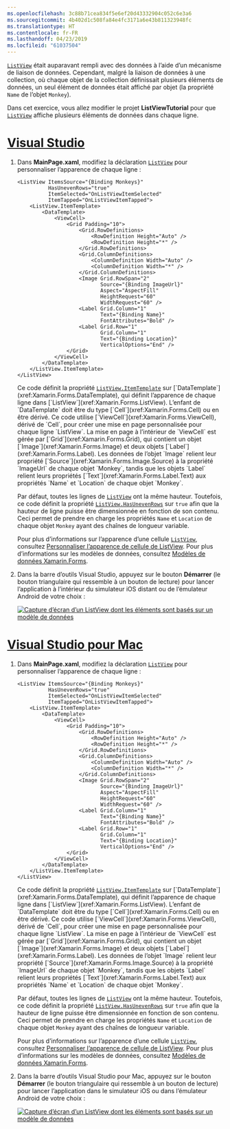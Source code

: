 ```yaml
---
ms.openlocfilehash: 3c88b71cea834f5e6ef20d43332904c052c6e3a6
ms.sourcegitcommit: 4b402d1c508fa84e4fc3171a6e43b811323948fc
ms.translationtype: HT
ms.contentlocale: fr-FR
ms.lasthandoff: 04/23/2019
ms.locfileid: "61037504"
---
```

[`ListView`](xref:Xamarin.Forms.ListView) était auparavant rempli avec des données à l’aide d’un mécanisme de liaison de données. Cependant, malgré la liaison de données à une collection, où chaque objet de la collection définissait plusieurs éléments de données, un seul élément de données était affiché par objet (la propriété `Name` de l’objet `Monkey`).

Dans cet exercice, vous allez modifier le projet **ListViewTutorial** pour que [`ListView`](xref:Xamarin.Forms.ListView) affiche plusieurs éléments de données dans chaque ligne.

# <a name="visual-studiotabvswin"></a>[Visual Studio](#tab/vswin)

1. Dans **MainPage.xaml**, modifiez la déclaration [`ListView`](xref:Xamarin.Forms.Image) pour personnaliser l’apparence de chaque ligne :

    ```xaml
    <ListView ItemsSource="{Binding Monkeys}"
              HasUnevenRows="true"
              ItemSelected="OnListViewItemSelected"
              ItemTapped="OnListViewItemTapped">
        <ListView.ItemTemplate>
            <DataTemplate>
                <ViewCell>
                    <Grid Padding="10">
                        <Grid.RowDefinitions>
                            <RowDefinition Height="Auto" />
                            <RowDefinition Height="*" />
                        </Grid.RowDefinitions>
                        <Grid.ColumnDefinitions>
                            <ColumnDefinition Width="Auto" />
                            <ColumnDefinition Width="*" />
                        </Grid.ColumnDefinitions>
                        <Image Grid.RowSpan="2"
                               Source="{Binding ImageUrl}"
                               Aspect="AspectFill"
                               HeightRequest="60"
                               WidthRequest="60" />
                        <Label Grid.Column="1"
                               Text="{Binding Name}"
                               FontAttributes="Bold" />
                        <Label Grid.Row="1"
                               Grid.Column="1"
                               Text="{Binding Location}"
                               VerticalOptions="End" />
                    </Grid>
                </ViewCell>
            </DataTemplate>
        </ListView.ItemTemplate>
    </ListView>
    ```

    Ce code définit la propriété [`ListView.ItemTemplate`](xref:Xamarin.Forms.ItemsView`1.ItemTemplate) sur [`DataTemplate`](xref:Xamarin.Forms.DataTemplate), qui définit l’apparence de chaque ligne dans [`ListView`](xref:Xamarin.Forms.ListView). L’enfant de `DataTemplate` doit être du type [`Cell`](xref:Xamarin.Forms.Cell) ou en être dérivé. Ce code utilise [`ViewCell`](xref:Xamarin.Forms.ViewCell), dérivé de `Cell`, pour créer une mise en page personnalisée pour chaque ligne `ListView`. La mise en page à l’intérieur de `ViewCell` est gérée par [`Grid`](xref:Xamarin.Forms.Grid), qui contient un objet [`Image`](xref:Xamarin.Forms.Image) et deux objets [`Label`](xref:Xamarin.Forms.Label). Les données de l’objet `Image` relient leur propriété [`Source`](xref:Xamarin.Forms.Image.Source) à la propriété `ImageUrl` de chaque objet `Monkey`, tandis que les objets `Label` relient leurs propriétés [`Text`](xref:Xamarin.Forms.Label.Text) aux propriétés `Name` et `Location` de chaque objet `Monkey`.

    Par défaut, toutes les lignes de [`ListView`](xref:Xamarin.Forms.ListView) ont la même hauteur. Toutefois, ce code définit la propriété [`ListView.HasUnevenRows`](xref:Xamarin.Forms.ListView.HasUnevenRows) sur `true` afin que la hauteur de ligne puisse être dimensionnée en fonction de son contenu. Ceci permet de prendre en charge les propriétés `Name` et `Location` de chaque objet `Monkey` ayant des chaînes de longueur variable.

    Pour plus d’informations sur l’apparence d’une cellule [`ListView`](xref:Xamarin.Forms.ListView), consultez [Personnaliser l’apparence de cellule de ListView](~/xamarin-forms/user-interface/listview/customizing-cell-appearance.md). Pour plus d’informations sur les modèles de données, consultez [Modèles de données Xamarin.Forms](~/xamarin-forms/app-fundamentals/templates/data-templates/index.md).

1. Dans la barre d’outils Visual Studio, appuyez sur le bouton **Démarrer** (le bouton triangulaire qui ressemble à un bouton de lecture) pour lancer l’application à l’intérieur du simulateur iOS distant ou de l’émulateur Android de votre choix :

    [![Capture d’écran d’un ListView dont les éléments sont basés sur un modèle de données](../images/customize-cell-appearance.png "ListView affichant des données basées sur un modèle")](../images/customize-cell-appearance-large.png#lightbox "ListView affichant des données basées sur un modèle")

# <a name="visual-studio-for-mactabvsmac"></a>[Visual Studio pour Mac](#tab/vsmac)

1. Dans **MainPage.xaml**, modifiez la déclaration [`ListView`](xref:Xamarin.Forms.Image) pour personnaliser l’apparence de chaque ligne :

    ```xaml
    <ListView ItemsSource="{Binding Monkeys}"
              HasUnevenRows="true"
              ItemSelected="OnListViewItemSelected"
              ItemTapped="OnListViewItemTapped">
        <ListView.ItemTemplate>
            <DataTemplate>
                <ViewCell>
                    <Grid Padding="10">
                        <Grid.RowDefinitions>
                            <RowDefinition Height="Auto" />
                            <RowDefinition Height="*" />
                        </Grid.RowDefinitions>
                        <Grid.ColumnDefinitions>
                            <ColumnDefinition Width="Auto" />
                            <ColumnDefinition Width="*" />
                        </Grid.ColumnDefinitions>
                        <Image Grid.RowSpan="2"
                               Source="{Binding ImageUrl}"
                               Aspect="AspectFill"
                               HeightRequest="60"
                               WidthRequest="60" />
                        <Label Grid.Column="1"
                               Text="{Binding Name}"
                               FontAttributes="Bold" />
                        <Label Grid.Row="1"
                               Grid.Column="1"
                               Text="{Binding Location}"
                               VerticalOptions="End" />
                    </Grid>
                </ViewCell>
            </DataTemplate>
        </ListView.ItemTemplate>
    </ListView>
    ```

    Ce code définit la propriété [`ListView.ItemTemplate`](xref:Xamarin.Forms.ItemsView`1.ItemTemplate) sur [`DataTemplate`](xref:Xamarin.Forms.DataTemplate), qui définit l’apparence de chaque ligne dans [`ListView`](xref:Xamarin.Forms.ListView). L’enfant de `DataTemplate` doit être du type [`Cell`](xref:Xamarin.Forms.Cell) ou en être dérivé. Ce code utilise [`ViewCell`](xref:Xamarin.Forms.ViewCell), dérivé de `Cell`, pour créer une mise en page personnalisée pour chaque ligne `ListView`. La mise en page à l’intérieur de `ViewCell` est gérée par [`Grid`](xref:Xamarin.Forms.Grid), qui contient un objet [`Image`](xref:Xamarin.Forms.Image) et deux objets [`Label`](xref:Xamarin.Forms.Label). Les données de l’objet `Image` relient leur propriété [`Source`](xref:Xamarin.Forms.Image.Source) à la propriété `ImageUrl` de chaque objet `Monkey`, tandis que les objets `Label` relient leurs propriétés [`Text`](xref:Xamarin.Forms.Label.Text) aux propriétés `Name` et `Location` de chaque objet `Monkey`.

    Par défaut, toutes les lignes de [`ListView`](xref:Xamarin.Forms.ListView) ont la même hauteur. Toutefois, ce code définit la propriété [`ListView.HasUnevenRows`](xref:Xamarin.Forms.ListView.HasUnevenRows) sur `true` afin que la hauteur de ligne puisse être dimensionnée en fonction de son contenu. Ceci permet de prendre en charge les propriétés `Name` et `Location` de chaque objet `Monkey` ayant des chaînes de longueur variable.

    Pour plus d’informations sur l’apparence d’une cellule [`ListView`](xref:Xamarin.Forms.ListView), consultez [Personnaliser l’apparence de cellule de ListView](~/xamarin-forms/user-interface/listview/customizing-cell-appearance.md). Pour plus d’informations sur les modèles de données, consultez [Modèles de données Xamarin.Forms](~/xamarin-forms/app-fundamentals/templates/data-templates/index.md).

1. Dans la barre d’outils Visual Studio pour Mac, appuyez sur le bouton **Démarrer** (le bouton triangulaire qui ressemble à un bouton de lecture) pour lancer l’application dans le simulateur iOS ou dans l’émulateur Android de votre choix :

    [![Capture d’écran d’un ListView dont les éléments sont basés sur un modèle de données](../images/customize-cell-appearance.png "ListView affichant des données basées sur un modèle")](../images/customize-cell-appearance-large.png#lightbox "ListView affichant des données basées sur un modèle")

